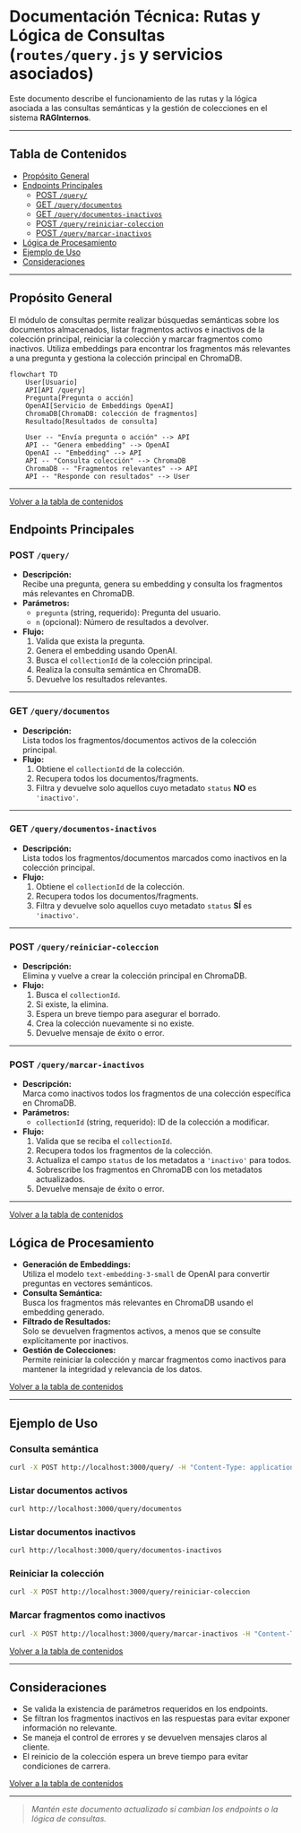 # Documentación Técnica: Rutas y Lógica de Consultas (`routes/query.js` y servicios asociados)

Este documento describe el funcionamiento de las rutas y la lógica asociada a las consultas semánticas y la gestión de colecciones en el sistema **RAGInternos**.

---

## Tabla de Contenidos

- [Propósito General](#propósito-general)
- [Endpoints Principales](#endpoints-principales)
  - [POST `/query/`](#post-query)
  - [GET `/query/documentos`](#get-querydocumentos)
  - [GET `/query/documentos-inactivos`](#get-querydocumentos-inactivos)
  - [POST `/query/reiniciar-coleccion`](#post-queryreiniciar-coleccion)
  - [POST `/query/marcar-inactivos`](#post-querymarcar-inactivos)
- [Lógica de Procesamiento](#lógica-de-procesamiento)
- [Ejemplo de Uso](#ejemplo-de-uso)
- [Consideraciones](#consideraciones)

---

## Propósito General

El módulo de consultas permite realizar búsquedas semánticas sobre los documentos almacenados, listar fragmentos activos e inactivos de la colección principal, reiniciar la colección y marcar fragmentos como inactivos. Utiliza embeddings para encontrar los fragmentos más relevantes a una pregunta y gestiona la colección principal en ChromaDB.

```mermaid
flowchart TD
    User[Usuario]
    API[API /query]
    Pregunta[Pregunta o acción]
    OpenAI[Servicio de Embeddings OpenAI]
    ChromaDB[ChromaDB: colección de fragmentos]
    Resultado[Resultados de consulta]

    User -- "Envía pregunta o acción" --> API
    API -- "Genera embedding" --> OpenAI
    OpenAI -- "Embedding" --> API
    API -- "Consulta colección" --> ChromaDB
    ChromaDB -- "Fragmentos relevantes" --> API
    API -- "Responde con resultados" --> User
```

---
[Volver a la tabla de contenidos](#tabla-de-contenidos)

## Endpoints Principales

### POST `/query/`

- **Descripción:**  
  Recibe una pregunta, genera su embedding y consulta los fragmentos más relevantes en ChromaDB.
- **Parámetros:**  
  - `pregunta` (string, requerido): Pregunta del usuario.
  - `n` (opcional): Número de resultados a devolver.
- **Flujo:**
  1. Valida que exista la pregunta.
  2. Genera el embedding usando OpenAI.
  3. Busca el `collectionId` de la colección principal.
  4. Realiza la consulta semántica en ChromaDB.
  5. Devuelve los resultados relevantes.

---

### GET `/query/documentos`

- **Descripción:**  
  Lista todos los fragmentos/documentos activos de la colección principal.
- **Flujo:**
  1. Obtiene el `collectionId` de la colección.
  2. Recupera todos los documentos/fragments.
  3. Filtra y devuelve solo aquellos cuyo metadato `status` **NO** es `'inactivo'`.

---

### GET `/query/documentos-inactivos`

- **Descripción:**  
  Lista todos los fragmentos/documentos marcados como inactivos en la colección principal.
- **Flujo:**
  1. Obtiene el `collectionId` de la colección.
  2. Recupera todos los documentos/fragments.
  3. Filtra y devuelve solo aquellos cuyo metadato `status` **SÍ** es `'inactivo'`.

---

### POST `/query/reiniciar-coleccion`

- **Descripción:**  
  Elimina y vuelve a crear la colección principal en ChromaDB.
- **Flujo:**
  1. Busca el `collectionId`.
  2. Si existe, la elimina.
  3. Espera un breve tiempo para asegurar el borrado.
  4. Crea la colección nuevamente si no existe.
  5. Devuelve mensaje de éxito o error.

---

### POST `/query/marcar-inactivos`

- **Descripción:**  
  Marca como inactivos todos los fragmentos de una colección específica en ChromaDB.
- **Parámetros:**  
  - `collectionId` (string, requerido): ID de la colección a modificar.
- **Flujo:**
  1. Valida que se reciba el `collectionId`.
  2. Recupera todos los fragmentos de la colección.
  3. Actualiza el campo `status` de los metadatos a `'inactivo'` para todos.
  4. Sobrescribe los fragmentos en ChromaDB con los metadatos actualizados.
  5. Devuelve mensaje de éxito o error.

---

[Volver a la tabla de contenidos](#tabla-de-contenidos)

## Lógica de Procesamiento

- **Generación de Embeddings:**  
  Utiliza el modelo `text-embedding-3-small` de OpenAI para convertir preguntas en vectores semánticos.
- **Consulta Semántica:**  
  Busca los fragmentos más relevantes en ChromaDB usando el embedding generado.
- **Filtrado de Resultados:**  
  Solo se devuelven fragmentos activos, a menos que se consulte explícitamente por inactivos.
- **Gestión de Colecciones:**  
  Permite reiniciar la colección y marcar fragmentos como inactivos para mantener la integridad y relevancia de los datos.

[Volver a la tabla de contenidos](#tabla-de-contenidos)

---

## Ejemplo de Uso

### Consulta semántica

```bash
curl -X POST http://localhost:3000/query/ -H "Content-Type: application/json" -d '{"pregunta":"¿Cuál es la política de vacaciones?"}'
```

### Listar documentos activos

```bash
curl http://localhost:3000/query/documentos
```

### Listar documentos inactivos

```bash
curl http://localhost:3000/query/documentos-inactivos
```

### Reiniciar la colección

```bash
curl -X POST http://localhost:3000/query/reiniciar-coleccion
```

### Marcar fragmentos como inactivos

```bash
curl -X POST http://localhost:3000/query/marcar-inactivos -H "Content-Type: application/json" -d '{"collectionId":"<ID_DE_LA_COLECCION>"}'
```

[Volver a la tabla de contenidos](#tabla-de-contenidos)

---

## Consideraciones

- Se valida la existencia de parámetros requeridos en los endpoints.
- Se filtran los fragmentos inactivos en las respuestas para evitar exponer información no relevante.
- Se maneja el control de errores y se devuelven mensajes claros al cliente.
- El reinicio de la colección espera un breve tiempo para evitar condiciones de carrera.

[Volver a la tabla de contenidos](#tabla-de-contenidos)

---

> _Mantén este documento actualizado si cambian los endpoints o la lógica de consultas._